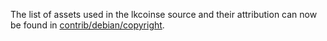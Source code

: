 The list of assets used in the lkcoinse source and their attribution can now be found in [contrib/debian/copyright](../contrib/debian/copyright).
